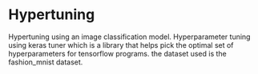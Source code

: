 # Hypertuning
Hypertuning using an image classification model.
Hyperparameter tuning using keras tuner which is a library that helps pick the optimal set of hyperparameters for tensorflow programs.
the dataset used is the fashion_mnist dataset.
